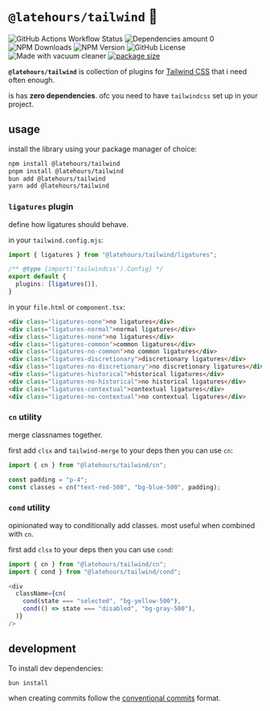 # `@latehours/tailwind` 💨

![GitHub Actions Workflow Status](https://img.shields.io/github/actions/workflow/status/jozan/tailwind/build.yml?branch=main&style=flat)
![Dependencies amount 0](https://img.shields.io/badge/dependencies%20-%200%20-%200?style=flat)
![NPM Downloads](https://img.shields.io/npm/dm/%40latehours%2Ftailwind?style=flat)
![NPM Version](https://img.shields.io/npm/v/%40latehours%2Ftailwind?style=flat)
![GitHub License](https://img.shields.io/github/license/jozan/tailwind?style=flat)
![Made with vacuum cleaner](https://img.shields.io/badge/made%20with%20-%20husqvarna%20vacuum%20cleaner%20-%20made%20with%20husqvarna?style=flat&logo=husqvarna)
[![package size](https://deno.bundlejs.com/?q=%40latehours/tailwind/ligatures&badge=detailed&badge-style=flat&label=size)](https://bundlejs.com/?q=%40latehours/tailwind/ligatures)

**`@latehours/tailwind`** is collection of plugins for
[Tailwind CSS](https://tailwindcss.com) that i need often enough.

is has **zero dependencies**. ofc you need to have `tailwindcss` set up
in your project.

## usage

install the library using your package manager of choice:

```sh
npm install @latehours/tailwind
pnpm install @latehours/tailwind
bun add @latehours/tailwind
yarn add @latehours/tailwind
```

### `ligatures` plugin

define how ligatures should behave.

in your `tailwind.config.mjs`:

```typescript
import { ligatures } from "@latehours/tailwind/ligatures";

/** @type {import('tailwindcss').Config} */
export default {
  plugins: [ligatures()],
}
```

in your `file.html` or `component.tsx`:

```html
<div class="ligatures-none">no ligatures</div>
<div class="ligatures-normal">normal ligatures</div>
<div class="ligatures-none">no ligatures</div>
<div class="ligatures-common">common ligatures</div>
<div class="ligatures-no-common">no common ligatures</div>
<div class="ligatures-discretionary">discretionary ligatures</div>
<div class="ligatures-no-discretionary">no discretionary ligatures</div>
<div class="ligatures-historical">historical ligatures</div>
<div class="ligatures-no-historical">no historical ligatures</div>
<div class="ligatures-contextual">contextual ligatures</div>
<div class="ligatures-no-contextual">no contextual ligatures</div>
```

### `cn` utility

merge classnames together.

first add `clsx` and `tailwind-merge` to your deps then you can use `cn`:

```typescript
import { cn } from "@latehours/tailwind/cn";

const padding = "p-4";
const classes = cn("text-red-500", "bg-blue-500", padding);
```

### `cond` utility

opinionated way to conditionally add classes. most useful when
combined with `cn`.

first add `clsx` to your deps then you can use `cond`:

```typescript
import { cn } from "@latehours/tailwind/cn";
import { cond } from "@latehours/tailwind/cond";

<div
  className={cn(
    cond(state === "selected", "bg-yellow-500"),
    cond(() => state === "disabled", "bg-gray-500"),
  )}
/>
```

## development

To install dev dependencies:

```bash
bun install
```

when creating commits follow the [conventional commits](https://www.conventionalcommits.org)
format.
